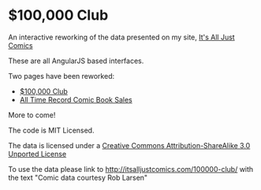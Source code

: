 $100,000 Club
==========

An interactive reworking of the data presented on my site, [It's All Just Comics](http://itsalljustcomics.com/)

These are all AngularJS based interfaces.

Two pages have been reworked:

- [$100,000 Club](http://itsalljustcomics.com/100000-club/)
- [All Time Record Comic Book Sales](http://itsalljustcomics.com/all-time-record-comic-book-sales/)

More to come!

The code is MIT Licensed. 

The data is licensed under a [Creative Commons Attribution-ShareAlike 3.0 Unported License](http://creativecommons.org/licenses/by-sa/3.0/deed.en_US)

To use the data please link to http://itsalljustcomics.com/100000-club/ with the text "Comic data courtesy Rob Larsen" 
